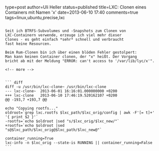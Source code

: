 type=post
author=Uli Heller
status=published
title=LXC: Clonen eines Containers mit Namen 'x'
date=2013-06-10 17:40
comments=true
tags=linux,ubuntu,precise,lxc
~~~~~~

Seit ich BTRFS-Subvolumes und -Snapshots zum Clonen von
LXC-Containern verwende, erzeuge ich viel mehr dieser
Clones - es geht einfach *sehr* schnell und verbraucht
fast keine Resourcen.

Beim Rum-Clonen bin ich über einen blöden Fehler gestolpert:
Man kann keinen Container clonen, der "x" heißt. Der Vorgang
bricht ab mit der Meldung "ERROR: can't access to '/var/lib/lyc/x'".

<!-- more -->


``` diff
diff -u /usr/bin/lxc-clone~ /usr/bin/lxc-clone
--- lxc-clone~	2013-06-01 16:16:01.000000000 +0200
+++ lxc-clone	2013-06-10 17:46:19.520162107 +0200
@@ -193,7 +193,7 @@

echo "Copying rootfs..."
oldroot=`grep lxc.rootfs $lxc_path/$lxc_orig/config | awk -F'[= t]+' '{ print $2 }'`
-rootfs=`echo $oldroot |sed "s/$lxc_orig/$lxc_new/"`
+rootfs=`echo $oldroot |sed "s@$lxc_path/$lxc_orig@$lxc_path/$lxc_new@"`

container_running=True
lxc-info -n $lxc_orig --state-is RUNNING || container_running=False
```
